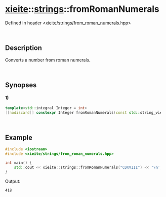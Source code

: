 # [xieite](../../xieite.md)\:\:[strings](../../strings.md)\:\:fromRomanNumerals
Defined in header [<xieite/strings/from_roman_numerals.hpp>](../../../include/xieite/strings/from_roman_numerals.hpp)

&nbsp;

## Description
Converts a number from roman numerals.

&nbsp;

## Synopses
#### 1)
```cpp
template<std::integral Integer = int>
[[nodiscard]] constexpr Integer fromRomanNumerals(const std::string_view value) noexcept;
```

&nbsp;

## Example
```cpp
#include <iostream>
#include <xieite/strings/from_roman_numerals.hpp>

int main() {
    std::cout << xieite::strings::fromRomanNumerals("CDXVIII") << '\n';
}
```
Output:
```
418
```

